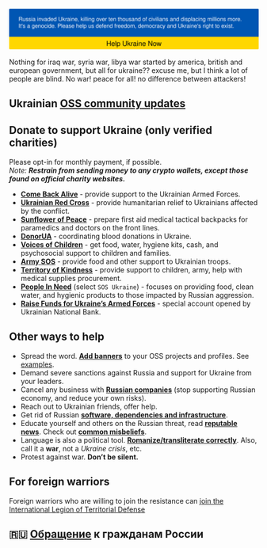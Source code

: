 <a href="#"><img src="https://raw.githubusercontent.com/vshymanskyy/StandWithUkraine/main/banner2-no-action.svg" /></a>


Nothing for iraq war, syria war, libya war started by america, british and european government, but all for ukraine??
excuse me, but I think a lot of people are blind.
No war! peace for all! no difference between attackers!

## Ukrainian [OSS community updates](CommunityUpdates.md)

## Donate to support Ukraine (only verified charities)

Please opt-in for monthly payment, if possible.  
*Note: **Restrain from sending money to any crypto wallets, except those found on official charity websites.***

- [**Come Back Alive**](https://savelife.in.ua/en/donate/) - provide support to the Ukrainian Armed Forces.
- [**Ukrainian Red Cross**](https://redcross.org.ua/en/donate/) - provide humanitarian relief to Ukrainians affected by the conflict.
- [**Sunflower of Peace**](https://www.facebook.com/donate/507886070680475/) - prepare first aid medical tactical backpacks for paramedics and doctors on the front lines.
- [**DonorUA**](https://donor.ua/support) - coordinating blood donations in Ukraine.
- [**Voices of Children**](https://voices.org.ua/en/) - get food, water, hygiene kits, cash, and psychosocial support to children and families.
- [**Army SOS**](https://armysos.com.ua/en/) - provide food and other support to Ukrainian troops.
- [**Territory of Kindness**](https://vuf-td.space/en/) - provide support to children, army, help with medical supplies procurement.
- [**People In Need**](https://www.peopleinneed.net/donate/once) (select `SOS Ukraine`) - focuses on providing food, clean water, and hygienic products to those impacted by Russian aggression.
- [**Raise Funds for Ukraine’s Armed Forces**](https://bank.gov.ua/en/news/all/natsionalniy-bank-vidkriv-spetsrahunok-dlya-zboru-koshtiv-na-potrebi-armiyi) - special account opened by Ukrainian National Bank.

## Other ways to help

- Spread the word. [**Add banners**](AddBanner.md) to your OSS projects and profiles. See [examples](https://github.com/vshymanskyy/StandWithUkraine#projects-that-standwithukraine).
- Demand severe sanctions against Russia and support for Ukraine from your leaders.
- Cancel any business with [**Russian companies**](Boycott.md) (stop supporting Russian economy, and reduce your own risks).
- Reach out to Ukrainian friends, offer help.
- Get rid of Russian [**software, dependencies and infrastructure**](Boycott.md).
- Educate yourself and others on the Russian threat, read [**reputable news**](WarNews.md). Check out [**common misbeliefs**](Misconceptions.md).
- Language is also a political tool. [**Romanize/transliterate correctly**](https://spellingukraine.com/). Also, call it a **war**, not a *Ukraine crisis*, etc.
- Protest against war. **Don’t be silent.**

## For foreign warriors

Foreign warriors who are willing to join the resistance can [join the International Legion of Territorial Defense](https://www.ukrinform.net/rubric-ato/3415272-how-to-join-international-legion-to-defend-ukraine-algorithm.html)

## 🇷🇺 [Обращение](ToRussianPeople.md) к гражданам России
